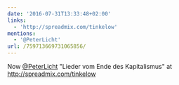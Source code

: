 ```yaml
---
date: '2016-07-31T13:33:48+02:00'
links:
  - 'http://spreadmix.com/tinkelow'
mentions:
  - '@PeterLicht'
url: /759713669731065856/
---
```

Now [@PeterLicht](https://twitter.com/@PeterLicht) "Lieder vom Ende des Kapitalismus" at http://spreadmix.com/tinkelow
